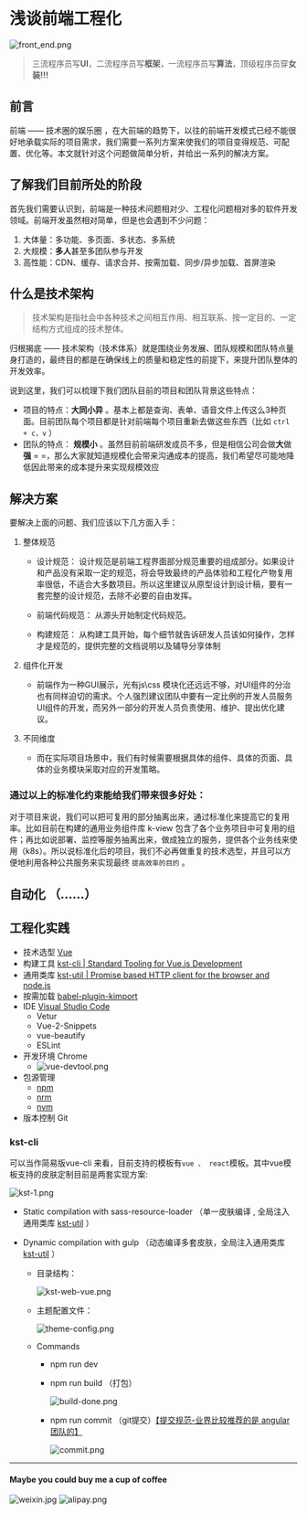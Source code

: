 # 浅谈前端工程化

![front_end.png](./images/front_end.png)

> 三流程序员写**UI**，二流程序员写**框架**，一流程序员写**算法**，顶级程序员穿**女装!!!** 

## 前言

 前端 —— 技术圈的娱乐圈 ，在大前端的趋势下，以往的前端开发模式已经不能很好地承载实际的项目需求，我们需要一系列方案来使我们的项目变得规范、可配置、优化等。本文就针对这个问题做简单分析，并给出一系列的解决方案。

## 了解我们目前所处的阶段

首先我们需要认识到，前端是一种技术问题相对少、工程化问题相对多的软件开发领域。前端开发虽然相对简单，但是也会遇到不少问题：

1. 大体量：多功能、多页面、多状态、多系统
2. 大规模：**多人**甚至多团队参与开发
3. 高性能：CDN、缓存、请求合并、按需加载、同步/异步加载、首屏渲染

## 什么是技术架构

> 技术架构是指社会中各种技术之间相互作用、相互联系、按一定目的、一定结构方式组成的技术整体。

归根揭底 —— 技术架构（技术体系）就是围绕业务发展、团队规模和团队特点量身打造的，最终目的都是在确保线上的质量和稳定性的前提下，来提升团队整体的开发效率。

说到这里，我们可以梳理下我们团队目前的项目和团队背景这些特点：

* 项目的特点：**大同小异** 。基本上都是查询、表单、语音文件上传这么3种页面。目前团队每个项目都是针对前端每个项目重新去做这些东西（比如 `ctrl + c，v` ）   
* 团队的特点： **规模小** 。虽然目前前端研发成员不多，但是相信公司会做**大**做**强** = =，那么大家就知道规模化会带来沟通成本的提高，我们希望尽可能地降低因此带来的成本提升来实现规模效应

## 解决方案

要解决上面的问题、我们应该以下几方面入手：

1. 整体规范
    - 设计规范： 设计规范是前端工程界面部分规范重要的组成部分。如果设计和产品没有采取一定的规范，将会导致最终的产品体验和工程化产物复用率很低，不适合大多数项目。所以这里建议从原型设计到设计稿，要有一套完整的设计规范，去除不必要的自由发挥。

    - 前端代码规范： 从源头开始制定代码规范。

    - 构建规范： 从构建工具开始，每个细节就告诉研发人员该如何操作，怎样才是规范的，提供完整的文档说明以及辅导分享体制

2. 组件化开发

    - 前端作为一种GUI展示，光有js\css 模块化还远远不够，对UI组件的分治也有同样迫切的需求。个人强烈建议团队中要有一定比例的开发人员服务UI组件的开发，而另外一部分的开发人员负责使用、维护、提出优化建议。

3. 不同维度

    - 而在实际项目场景中，我们有时候需要根据具体的组件、具体的页面、具体的业务模块采取对应的开发策略。    

### 通过以上的标准化约束能给我们带来很多好处：

对于项目来说，我们可以把可复用的部分抽离出来，通过标准化来提高它的复用率。比如目前在构建的通用业务组件库 k-view  包含了各个业务项目中可复用的组件；再比如说部署、监控等服务抽离出来，做成独立的服务，提供各个业务线来使用（k8s）。所以说标准化后的项目，我们不必再做重复的技术选型，并且可以方便地利用各种公共服务来实现最终 `提高效率的目的` 。

## 自动化 （......）

## 工程化实践 

* 技术选型 [Vue](https://cn.vuejs.org/index.html)
* 构建工具 [kst-cli | Standard Tooling for Vue.js Development ](https://www.npmjs.com/package/kst-cli)
* 通用类库 [kst-util | Promise based HTTP client for the browser and node.js](https://www.npmjs.com/package/kst-util)
* 按需加载 [babel-plugin-kimport](https://www.npmjs.com/package/babel-plugin-kimport)
* IDE [Visual Studio Code](https://code.visualstudio.com/)    
    - Vetur
    - Vue-2-Snippets
    - vue-beautify
    - ESLint
* 开发环境 Chrome 
    - ![vue-devtool.png](./images/vue-devtool.png)
* 包源管理
    - [npm](https://www.npmjs.com/)    
    - [nrm](https://www.npmjs.com/package/nrm)    
    - [nvm](https://www.npmjs.com/package/nvm)    
* 版本控制 Git


### **kst-cli**
可以当作简易版vue-cli 来看，目前支持的模板有` vue 、 react `模板。其中vue模板支持的皮肤定制目前是两套实现方案:

![kst-1.png](./images/kst-1.png)

- Static compilation with sass-resource-loader （单一皮肤编译 , 全局注入通用类库 [kst-util](https://www.npmjs.com/package/kst-util) ）


- Dynamic compilation with gulp （动态编译多套皮肤，全局注入通用类库 [kst-util](https://www.npmjs.com/package/kst-util) ）
   - 目录结构：

        ![kst-web-vue.png](./images/kst-web-vue.png)

   - 主题配置文件：

        ![theme-config.png](./images/theme-config.png)

    - Commands
        - npm run dev 
            
        - npm run build  （打包）

            ![build-done.png](./images/build-done.png)

        - npm run commit （git提交）[【提交规范-业界比较推荐的是 angular 团队的】](https://www.conventionalcommits.org/en/v1.0.0/)

            ![commit.png](./images/commit.png)


---

#### Maybe you could buy me a cup of coffee

 ![weixin.jpg](./images/weixin.png) ![alipay.png](./images/alipay.png) 